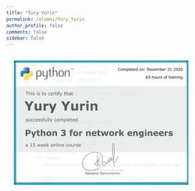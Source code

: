 ```yaml
---
title: "Yury Yurin"
permalink: /alumni/Yury_Yurin
author_profile: false
comments: false
sidebar: false
---
```


<div style="padding: 20px;">
  <img src="https://raw.githubusercontent.com/pyneng/pyneng.github.io/master/alumni/Yury_Yurin.png" alt="Python for network engineers">
</div>

